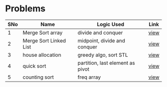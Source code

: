 # Problems

SNo | Name | Logic Used | Link |
----|------|------------|------|
1 | Merge Sort array | divide and conquer | [view](merge_sort_arrays.cpp)
2 | Merge Sort Linked List | midpoint, divide and conquer | [view](merge_sort_linked_list.cpp)
3 | house allocation | greedy algo, sort STL | [view](allocation_kickstart.cpp) 
4 | quick sort | partition, last element as pivot | [view](quicksort.cpp)
5 | counting sort | freq array | [view](counting_sort.cpp)